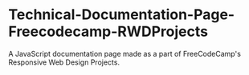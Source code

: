 # Technical-Documentation-Page-Freecodecamp-RWDProjects

A JavaScript documentation page made as a part of FreeCodeCamp's Responsive Web Design Projects.
